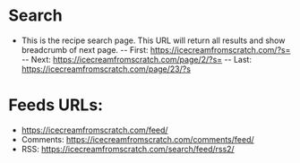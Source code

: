 # Search
- This is the recipe search page. This URL will return all results and show breadcrumb of next page. 
-- First: https://icecreamfromscratch.com/?s=
-- Next: https://icecreamfromscratch.com/page/2/?s=
-- Last: https://icecreamfromscratch.com/page/23/?s

# Feeds URLs:
- https://icecreamfromscratch.com/feed/
- Comments: https://icecreamfromscratch.com/comments/feed/
- RSS: https://icecreamfromscratch.com/search/feed/rss2/